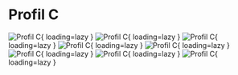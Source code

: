 # Profil C

![Profil C](/MkDocsTest/resources/step2.49.webp){ loading=lazy }
![Profil C](/MkDocsTest/resources/step2.50.webp){ loading=lazy }
![Profil C](/MkDocsTest/resources/step2.51.webp){ loading=lazy }
![Profil C](/MkDocsTest/resources/step2.52.webp){ loading=lazy }
![Profil C](/MkDocsTest/resources/step2.53.webp){ loading=lazy }
![Profil C](/MkDocsTest/resources/step2.54.webp){ loading=lazy }
![Profil C](/MkDocsTest/resources/step2.55.webp){ loading=lazy }
![Profil C](/MkDocsTest/resources/step2.56.webp){ loading=lazy }